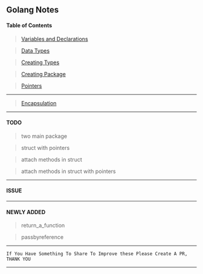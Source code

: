 ## Golang Notes

#### Table of Contents
> [Variables and Declarations](https://github.com/vindecodex/golang/blob/master/variables_and_declarations/main.go)

>[Data Types](https://github.com/vindecodex/golang/blob/master/data_types/main.go)

>[Creating Types](https://github.com/vindecodex/golang/blob/master/creating_types/main.go)

>[Creating Package](https://github.com/vindecodex/golang/tree/master/creating_package)

>[Pointers](https://github.com/vindecodex/golang/blob/master/pointers/main.go)

***

>[Encapsulation](https://github.com/vindecodex/golang/blob/master/encapsulation/main.go)

***

#### TODO

> two main package

> struct with pointers

> attach methods in struct

> attach methods in struct with pointers

***

#### ISSUE

> 

***

#### NEWLY ADDED

> return_a_function

> passbyreference

***

```
If You Have Something To Share To Improve these Please Create A PR, THANK YOU
```
***